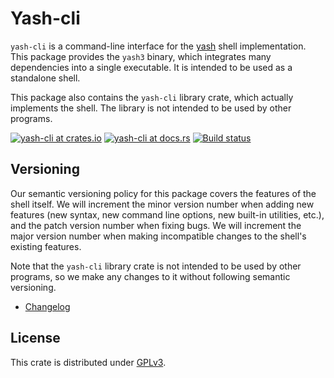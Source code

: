 # Yash-cli

`yash-cli` is a command-line interface for the [yash](../README.md) shell
implementation. This package provides the `yash3` binary, which integrates
many dependencies into a single executable. It is intended to be used as a
standalone shell.

This package also contains the `yash-cli` library crate, which actually
implements the shell. The library is not intended to be used by other
programs.

[![yash-cli at crates.io](https://img.shields.io/crates/v/yash-cli.svg)](https://crates.io/crates/yash-cli)
[![yash-cli at docs.rs](https://docs.rs/yash-cli/badge.svg)](https://docs.rs/yash-cli)
[![Build status](https://github.com/magicant/yash-rs/actions/workflows/ci.yml/badge.svg)](https://github.com/magicant/yash-rs/actions/workflows/ci.yml)

## Versioning

Our semantic versioning policy for this package covers the features of the
shell itself. We will increment the minor version number when adding new
features (new syntax, new command line options, new built-in utilities, etc.),
and the patch version number when fixing bugs. We will increment the major
version number when making incompatible changes to the shell's existing
features.

Note that the `yash-cli` library crate is not intended to be used by other
programs, so we make any changes to it without following semantic versioning.

- [Changelog](CHANGELOG.md)

## License

This crate is distributed under [GPLv3](LICENSE-GPL).
